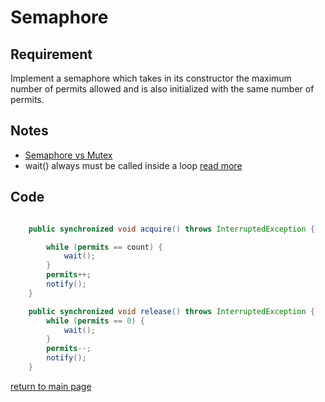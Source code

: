 # Semaphore

## Requirement 

Implement a semaphore which takes in its constructor the maximum number of permits allowed and is also initialized with the same number of permits.

## Notes 

* [Semaphore vs Mutex](https://stackoverflow.com/questions/62814/difference-between-binary-semaphore-and-mutex)
* wait() always must be called inside a loop [read more](https://stackoverflow.com/questions/1038007/why-should-wait-always-be-called-inside-a-loop)


## Code 

```java

    public synchronized void acquire() throws InterruptedException {

        while (permits == count) {
            wait();
        }
        permits++;
        notify();
    }

    public synchronized void release() throws InterruptedException {
        while (permits == 0) {
            wait();
        }
        permits--;
        notify();
    }
``` 

[return to main page](../../../../../../README.md)
